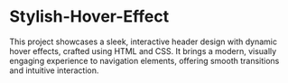 # Stylish-Hover-Effect
This project showcases a sleek, interactive header design with dynamic hover effects, crafted using HTML and CSS. It brings a modern, visually engaging experience to navigation elements, offering smooth transitions and intuitive interaction. 
